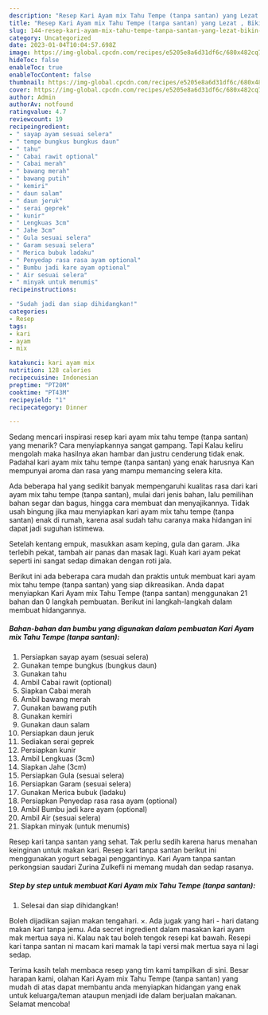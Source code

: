 ```yaml
---
description: "Resep Kari Ayam mix Tahu Tempe (tanpa santan) yang Lezat , Bikin Ngiler"
title: "Resep Kari Ayam mix Tahu Tempe (tanpa santan) yang Lezat , Bikin Ngiler"
slug: 144-resep-kari-ayam-mix-tahu-tempe-tanpa-santan-yang-lezat-bikin-ngiler
category: Uncategorized
date: 2023-01-04T10:04:57.698Z
image: https://img-global.cpcdn.com/recipes/e5205e8a6d31df6c/680x482cq70/kari-ayam-mix-tahu-tempe-tanpa-santan-foto-resep-utama.jpg
hideToc: false
enableToc: true
enableTocContent: false
thumbnail: https://img-global.cpcdn.com/recipes/e5205e8a6d31df6c/680x482cq70/kari-ayam-mix-tahu-tempe-tanpa-santan-foto-resep-utama.jpg
cover: https://img-global.cpcdn.com/recipes/e5205e8a6d31df6c/680x482cq70/kari-ayam-mix-tahu-tempe-tanpa-santan-foto-resep-utama.jpg
author: Admin
authorAv: notfound
ratingvalue: 4.7
reviewcount: 19
recipeingredient:
- " sayap ayam sesuai selera"
- " tempe bungkus bungkus daun"
- " tahu"
- " Cabai rawit optional"
- " Cabai merah"
- " bawang merah"
- " bawang putih"
- " kemiri"
- " daun salam"
- " daun jeruk"
- " serai geprek"
- " kunir"
- " Lengkuas 3cm"
- " Jahe 3cm"
- " Gula sesuai selera"
- " Garam sesuai selera"
- " Merica bubuk ladaku"
- " Penyedap rasa rasa ayam optional"
- " Bumbu jadi kare ayam optional"
- " Air sesuai selera"
- " minyak untuk menumis"
recipeinstructions:

- "Sudah jadi dan siap dihidangkan!"
categories:
- Resep
tags:
- kari
- ayam
- mix

katakunci: kari ayam mix 
nutrition: 128 calories
recipecuisine: Indonesian
preptime: "PT20M"
cooktime: "PT43M"
recipeyield: "1"
recipecategory: Dinner

---
```



Sedang mencari inspirasi resep kari ayam mix tahu tempe (tanpa santan) yang menarik? Cara menyiapkannya sangat gampang. Tapi Kalau keliru mengolah maka hasilnya akan hambar dan justru cenderung tidak enak. Padahal kari ayam mix tahu tempe (tanpa santan) yang enak harusnya Kan mempunyai aroma dan rasa yang mampu memancing selera kita.


Ada beberapa hal yang sedikit banyak mempengaruhi kualitas rasa dari kari ayam mix tahu tempe (tanpa santan), mulai dari jenis bahan, lalu pemilihan bahan segar dan bagus, hingga cara membuat dan menyajikannya. Tidak usah bingung jika mau menyiapkan kari ayam mix tahu tempe (tanpa santan) enak di rumah, karena asal sudah tahu caranya maka hidangan ini dapat jadi suguhan istimewa.

Setelah kentang empuk, masukkan asam keping, gula dan garam. Jika terlebih pekat, tambah air panas dan masak lagi. Kuah kari ayam pekat seperti ini sangat sedap dimakan dengan roti jala.


Berikut ini ada beberapa cara mudah dan praktis untuk membuat kari ayam mix tahu tempe (tanpa santan) yang siap dikreasikan. Anda dapat menyiapkan Kari Ayam mix Tahu Tempe (tanpa santan) menggunakan 21 bahan dan 0 langkah pembuatan. Berikut ini langkah-langkah dalam membuat hidangannya.

<!--inarticleads1-->

##### Bahan-bahan dan bumbu yang digunakan dalam pembuatan Kari Ayam mix Tahu Tempe (tanpa santan):

1. Persiapkan  sayap ayam (sesuai selera)
1. Gunakan  tempe bungkus (bungkus daun)
1. Gunakan  tahu
1. Ambil  Cabai rawit (optional)
1. Siapkan  Cabai merah
1. Ambil  bawang merah
1. Gunakan  bawang putih
1. Gunakan  kemiri
1. Gunakan  daun salam
1. Persiapkan  daun jeruk
1. Sediakan  serai geprek
1. Persiapkan  kunir
1. Ambil  Lengkuas (3cm)
1. Siapkan  Jahe (3cm)
1. Persiapkan  Gula (sesuai selera)
1. Persiapkan  Garam (sesuai selera)
1. Gunakan  Merica bubuk (ladaku)
1. Persiapkan  Penyedap rasa rasa ayam (optional)
1. Ambil  Bumbu jadi kare ayam (optional)
1. Ambil  Air (sesuai selera)
1. Siapkan  minyak (untuk menumis)


Resep kari tanpa santan yang sehat. Tak perlu sedih karena harus menahan keinginan untuk makan kari. Resep kari tanpa santan berikut ini menggunakan yogurt sebagai penggantinya. Kari Ayam tanpa santan perkongsian saudari Zurina Zulkefli ni memang mudah dan sedap rasanya. 

<!--inarticleads2-->

##### Step by step untuk membuat Kari Ayam mix Tahu Tempe (tanpa santan):


1. Selesai dan siap dihidangkan!

Boleh dijadikan sajian makan tengahari. ×. Ada jugak yang hari - hari datang makan kari tanpa jemu. Ada secret ingredient dalam masakan kari ayam mak mertua saya ni. Kalau nak tau boleh tengok resepi kat bawah. Resepi kari tanpa santan ni macam kari mamak la tapi versi mak mertua saya ni lagi sedap. 

Terima kasih telah membaca resep yang tim kami tampilkan di sini. Besar harapan kami, olahan Kari Ayam mix Tahu Tempe (tanpa santan) yang mudah di atas dapat membantu anda menyiapkan hidangan yang enak untuk keluarga/teman ataupun menjadi ide dalam berjualan makanan. Selamat mencoba!
